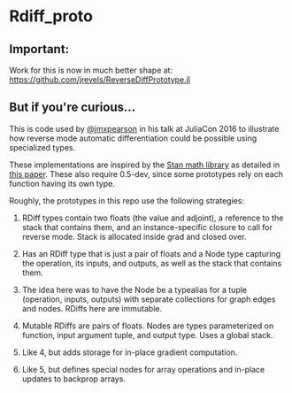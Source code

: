 # Rdiff_proto

## Important:

Work for this is now in much better shape at: https://github.com/jrevels/ReverseDiffPrototype.jl

## But if you're curious...

This is code used by [@jmxpearson](https://github.com/jmxpearson) in his talk at JuliaCon 2016 to illustrate how reverse mode automatic differentiation could be possible using specialized types.

These implementations are inspired by the [Stan math library](https://github.com/stan-dev/math) as detailed in [this paper](http://arxiv.org/abs/1509.07164). These also require 0.5-dev, since some prototypes rely on each function having its own type.

Roughly, the prototypes in this repo use the following strategies:

1. RDiff types contain two floats (the value and adjoint), a reference to the stack that contains them, and an instance-specific closure to call for reverse mode. Stack is allocated inside grad and closed over.

2. Has an RDiff type that is just a pair of floats and a Node type capturing the operation, its inputs, and outputs, as well as the stack that contains them.

3. The idea here was to have the Node be a typealias for a tuple (operation, inputs, outputs) with separate collections for graph edges and nodes. RDiffs here are immutable.

4. Mutable RDiffs are pairs of floats. Nodes are types parameterized on function, input argument tuple, and output type. Uses a global stack.

5. Like 4, but adds storage for in-place gradient computation.

6. Like 5, but defines special nodes for array operations and in-place updates to backprop arrays.
